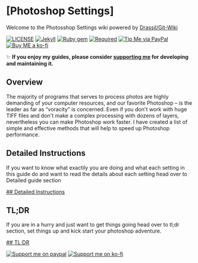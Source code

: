 # [Photoshop Settings]

Welcome to the Photosshop Settings wiki powered by [Drassil/Git-Wiki](https://github.com/Drassil/git-wiki)

[![LICENSE](https://img.shields.io/badge/license-MIT-lightgrey.svg?style=flat-square)](https://raw.githubusercontent.com/mmistakes/so-simple-theme/master/LICENSE)
[![Jekyll](https://img.shields.io/badge/jekyll-%3E%3D%203.6-blue.svg?style=flat-square)](https://jekyllrb.com/)
[![Ruby gem](https://img.shields.io/gem/v/jekyll-theme-so-simple.svg?style=flat-square)](https://rubygems.org/gems/jekyll-theme-so-simple)
[![Required](https://img.shields.io/badge/required-Photoshop%20CC%202020-blue.svg?style=flat-square&logo=adobe)](https://www.adobe.com/products/photoshop.html)
[![Tip Me via PayPal](https://img.shields.io/badge/PayPal-.me-green.svg?style=flat-square&logo=paypal)](https://www.paypal.me/akshathazare)
[![Buy ME a ko-fi](https://img.shields.io/badge/Buy%20me%20a%20%20-ko--fi-red.svg?style=flat-square&logo=ko-fi)](https://ko-fi.com/messymango)

:sparkles: **If you enjoy my guides, please consider [supporting me](https://www.paypal.me/akshathazare) for developing and maintaining it.**

## Overview

The majority of programs that serves to process photos are highly demanding of your computer resources, and our favorite Photoshop – is the leader as far as “voracity” is concerned. Even if you don't work with huge TIFF files and don't make a complex processing with dozens of layers, nevertheless you can make Photoshop work faster. I have created a list of simple and effective methods that will help to speed up Photoshop performance.


## Detailed Instructions  

If you want to know what exactily you are doing and what each setting in this guide do and want to read the details about each setting head over to Detailed guide section 

[## Detailed Instructions](#)


## TL;DR

If you are in a hurry and just want to get things going head over to tl;dr section, set things up and kick start your photoshop adventure.

[## TL;DR](#)




[![Support me on paypal](https://raw.githubusercontent.com/PhotoshopSettings/PhotoshopSettings.github.io/master/.github/images/support_ko-fi.png)](https://www.paypal.me/akshathazare)
[![Support me on ko-fi](https://raw.githubusercontent.com/PhotoshopSettings/PhotoshopSettings.github.io/master/.github/images/support_paypal.png)](https://ko-fi.com/messymango)




